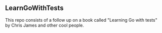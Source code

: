 ## LearnGoWithTests

This repo consists of a follow up on a book called "Learning Go with tests" by Chris James and other cool people.
